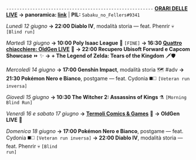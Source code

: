 <code>--------------------------------------------------------</code>
<b><u>ORARI DELLE LIVE</u></b>
<b>→ panoramica: <a href="https://trello.com/b/iKwdSGf3/sabaku">link</a></b> | <b>PIL:</b> <code>Sabaku_no_Fellers#9341</code>

<i>Lunedì 12 giugno</i>
<b>→ 22:00 Diablo IV</b>, modalità storia — feat. Phenrir 💀 <code>[Blind run]</code> 

<i>Martedì 13 giugno</i>
<b>→ 10:00 Poly Isaac League</b> 🏉 <code>[FINE]</code>
<b>→ 16:30 <a href="https://www.twitch.tv/oldgenproject">Quattro chiacchiere: OldGen LIVE</a></b> 💬
<b>→ 22:00 Recupero Ubisoft Forward e Capcom Showcase</b> ⏩ ✨
<b>→ + The Legend of Zelda: Tears of the Kingdom</b> 🗡️🛡️

<i>Mercoledì 14 giugno</i>
<b>→ 17:00 Genshin Impact</b>, modalità storia 🗺️ #adv
<b>→ 21:30 Pokémon Nero e Bianco</b>, postgame — feat. Cydonia ◼️◻️ <code>[Veteran run inversa]</code>

<i>Giovedì 15 giugno</i>
<b>→ 10:30 The Witcher 2: Assassins of Kings</b> ⚗️ <code>[Morning Blind Run]</code>

<i>Venerdì 16 e sabato 17 giugno</i>
<b>→ <a href="https://www.termolicomics.it/">Termoli Comics & Games</a></b> 📔
<b>→ OldGen LIVE</b> 💬

<i>Domenica 18 giugno</i>
<b>→ 17:00 Pokémon Nero e Bianco</b>, postgame — feat. Cydonia ◼️◻️ <code>[Veteran run inversa]</code>
<b>→ 22:00 Diablo IV</b>, modalità storia — feat. Phenrir 💀 <code>[Blind run]</code>
